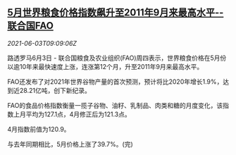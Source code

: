 <!--1622712662000-->
[5月世界粮食价格指数飙升至2011年9月来最高水平--联合国FAO](https://cn.reuters.com/article/fao-global-may-food-price-0603-idCNKCS2DF0UB)
------

<div><i>2021-06-03T09:09:06Z</i></div><p>路透罗马6月3日 - 联合国粮食及农业组织(FAO)周四表示，世界粮食价格在5月份以逾10年来最快速度上涨，连涨第12个月，升至2011年9月来最高水平。</p><p>FAO还发布了对2021年世界谷物产量的首次预测，预计将比2020年增长1.9%，达到近28.21亿吨，创下新纪录。</p><p>FAO的食品价格指数衡量一揽子谷物、油籽、乳制品、肉类和糖的月度变化，该指数上月平均为127.1点，4月修正后为121.3点。</p><p>4月指数前值为120.9。</p><p>与去年同期相比，5月价格上涨了39.7%。(完)</p>
